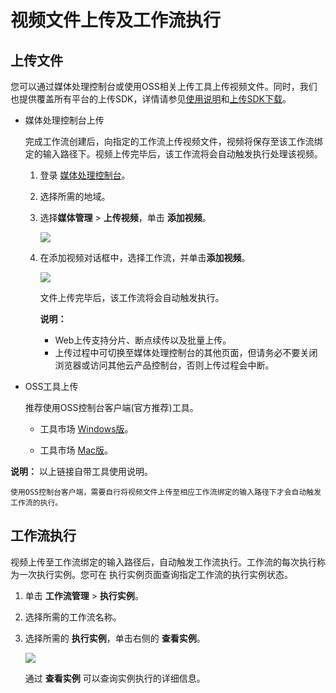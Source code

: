 # 视频文件上传及工作流执行

## 上传文件

您可以通过媒体处理控制台或使用OSS相关上传工具上传视频文件。同时，我们也提供覆盖所有平台的上传SDK，详情请参见[使用说明]()和[上传SDK下载]()。

-   媒体处理控制台上传

    完成工作流创建后，向指定的工作流上传视频文件，视频将保存至该工作流绑定的输入路径下。视频上传完毕后，该工作流将会自动触发执行处理该视频。

    1.  登录 [媒体处理控制台](https://mps.console.aliyun.com)。
    2.  选择所需的地域。
    3.  选择**媒体管理** \> **上传视频**，单击 **添加视频**。

        ![](https://static-aliyun-doc.oss-accelerate.aliyuncs.com/assets/img/11361/155532118210021_zh-CN.png)

    4.  在添加视频对话框中，选择工作流，并单击**添加视频**。

        ![](https://static-aliyun-doc.oss-accelerate.aliyuncs.com/assets/img/11361/155532118410022_zh-CN.png)

        文件上传完毕后，该工作流将会自动触发执行。

        **说明：**

        -   Web上传支持分片、断点续传以及批量上传。
        -   上传过程中可切换至媒体处理控制台的其他页面，但请务必不要关闭浏览器或访问其他云产品控制台，否则上传过程会中断。
-   OSS工具上传

    推荐使用OSS控制台客户端\(官方推荐\)工具。

    -   工具市场 [Windows版](http://market.aliyun.com/products/53690006/cmgj000281.html)。

    -   工具市场 [Mac版](http://market.aliyun.com/products/53690006/cmgj000282.html)。

**说明：** 以上链接自带工具使用说明。

    使用OSS控制台客户端，需要自行将视频文件上传至相应工作流绑定的输入路径下才会自动触发工作流的执行。


## 工作流执行

视频上传至工作流绑定的输入路径后，自动触发工作流执行。工作流的每次执行称为一次执行实例。您可在 执行实例页面查询指定工作流的执行实例状态。

1.  单击 **工作流管理** \> **执行实例**。
2.  选择所需的工作流名称。
3.  选择所需的 **执行实例**，单击右侧的 **查看实例**。

    ![](https://static-aliyun-doc.oss-accelerate.aliyuncs.com/assets/img/11361/155532118410025_zh-CN.png)

    通过 **查看实例** 可以查询实例执行的详细信息。


